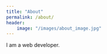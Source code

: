 ```yaml
---
title: "About"
permalink: /about/
header:
    image: "/images/about_image.jpg"
---
```


I am a web developer.